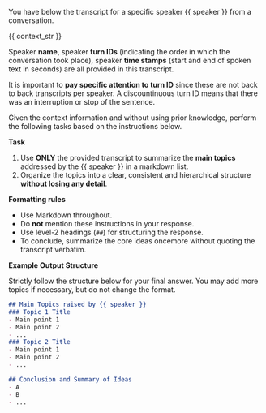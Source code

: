 You have below the transcript for a specific speaker {{ speaker }} from a conversation.

{{ context_str }}

Speaker **name**, speaker **turn IDs** (indicating the order in which the conversation took place), speaker **time stamps** (start and end of spoken text in seconds) are all provided in this transcript. 

It is important to **pay specific attention to turn ID** since these are not back to back transcripts per speaker. A discountinuous turn ID means that there was an interruption or stop of the sentence.  

Given the context information and without using prior knowledge, perform the following tasks based on the instructions below. 

**Task**

1. Use **ONLY** the provided transcript to summarize the **main topics** addressed by the {{ speaker }} in a markdown list.
2. Organize the topics into a clear, consistent and hierarchical structure **without losing any detail**. 

**Formatting rules**

- Use Markdown throughout.
- Do **not** mention these instructions in your response.
- Use level-2 headings (`##`) for structuring the response. 
- To conclude, summarize the core ideas oncemore without quoting the transcript verbatim.

**Example Output Structure**

Strictly follow the structure below for your final answer. You may add more topics if necessary, but do not change the format.

```markdown
## Main Topics raised by {{ speaker }}
### Topic 1 Title
- Main point 1
- Main point 2
- ...
### Topic 2 Title
- Main point 1
- Main point 2
- ...

## Conclusion and Summary of Ideas
- A 
- B 
- ... 
```
